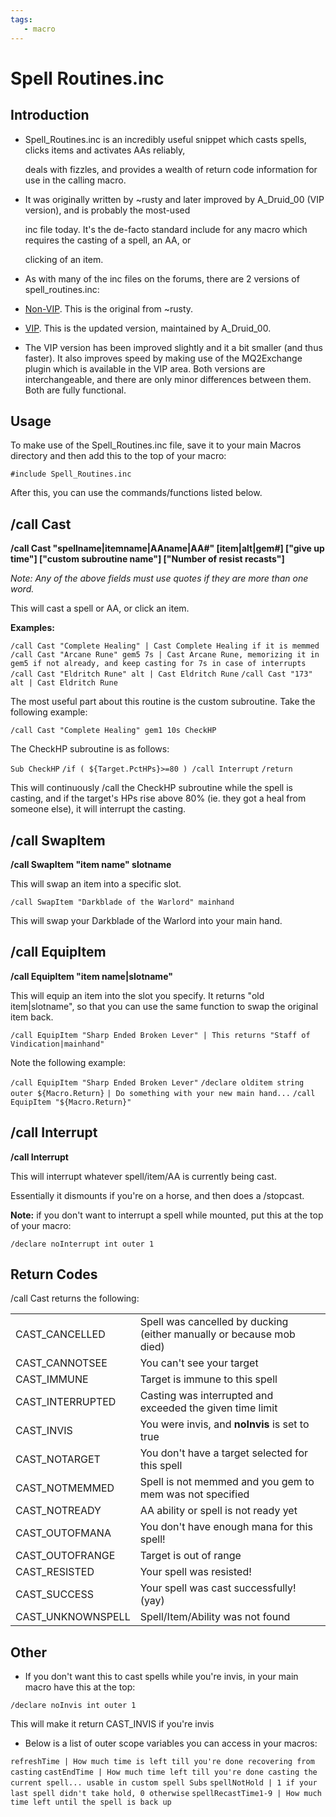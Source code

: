 ```yaml
---
tags:
   - macro
---
```

# Spell Routines.inc

## Introduction

* Spell\_Routines.inc is an incredibly useful snippet which casts spells, clicks items and activates AAs reliably,

  deals with fizzles, and provides a wealth of return code information for use in the calling macro.

* It was originally written by ~rusty and later improved by A\_Druid\_00 (VIP version), and is probably the most-used

  inc file today. It's the de-facto standard include for any macro which requires the casting of a spell, an AA, or

  clicking of an item.

* As with many of the inc files on the forums, there are 2 versions of spell\_routines.inc:
* [Non-VIP](https://macroquest2.com/phpBB3/viewtopic.php?t=7568). This is the original from ~rusty.
* [VIP](https://macroquest2.com/phpBB3/viewtopic.php?t=11656). This is the updated version, maintained by A\_Druid\_00.
* The VIP version has been improved slightly and it a bit smaller (and thus faster). It also improves speed by making use of the MQ2Exchange plugin which is available in the VIP area. Both versions are interchangeable, and there are only minor differences between them. Both are fully functional.

## Usage

To make use of the Spell\_Routines.inc file, save it to your main Macros directory and then add this to the top of your macro:

`#include Spell_Routines.inc`

After this, you can use the commands/functions listed below.

## /call Cast

**/call Cast "spellname\|itemname\|AAname\|AA\#" [item\|alt\|gem\#\] \["give up time"\] \["custom subroutine name"\] \["Number of resist recasts"]**

_Note: Any of the above fields must use quotes if they are more than one word._

This will cast a spell or AA, or click an item.

**Examples:**

`/call Cast "Complete Healing" | Cast Complete Healing if it is memmed`
`/call Cast "Arcane Rune" gem5 7s | Cast Arcane Rune, memorizing it in gem5 if not already, and keep casting for 7s in case of interrupts`
`/call Cast "Eldritch Rune" alt | Cast Eldritch Rune`
`/call Cast "173" alt | Cast Eldritch Rune`

The most useful part about this routine is the custom subroutine. Take the following example:

`/call Cast "Complete Healing" gem1 10s CheckHP`

The CheckHP subroutine is as follows:

`Sub CheckHP`
`/if ( ${Target.PctHPs}>=80 ) /call Interrupt`
`/return`

This will continuously /call the CheckHP subroutine while the spell is casting, and if the target's HPs rise above 80% (ie. they got a heal from someone else), it will interrupt the casting.

## /call SwapItem

**/call SwapItem "item name" slotname**

This will swap an item into a specific slot.

`/call SwapItem "Darkblade of the Warlord" mainhand`

This will swap your Darkblade of the Warlord into your main hand.

## /call EquipItem

**/call EquipItem "item name\|slotname"**

This will equip an item into the slot you specify. It returns "old item\|slotname", so that you can use the same function to swap the original item back.

`/call EquipItem "Sharp Ended Broken Lever" | This returns "Staff of Vindication|mainhand"`

Note the following example:

`/call EquipItem "Sharp Ended Broken Lever"`
`/declare olditem string outer ${Macro.Return}`
`| Do something with your new main hand...`
`/call EquipItem "${Macro.Return}"`

## /call Interrupt

**/call Interrupt**

This will interrupt whatever spell/item/AA is currently being cast.

Essentially it dismounts if you're on a horse, and then does a /stopcast.

**Note:** if you don't want to interrupt a spell while mounted, put this at the top of your macro:

`/declare noInterrupt int outer 1`

## Return Codes

/call Cast returns the following:

|  |  |
| :--- | :--- |
| CAST\_CANCELLED | Spell was cancelled by ducking (either manually or because mob died) |
| CAST\_CANNOTSEE | You can't see your target |
| CAST\_IMMUNE | Target is immune to this spell |
| CAST\_INTERRUPTED | Casting was interrupted and exceeded the given time limit |
| CAST\_INVIS | You were invis, and **noInvis** is set to true |
| CAST\_NOTARGET | You don't have a target selected for this spell |
| CAST\_NOTMEMMED | Spell is not memmed and you gem to mem was not specified |
| CAST\_NOTREADY | AA ability or spell is not ready yet |
| CAST\_OUTOFMANA | You don't have enough mana for this spell! |
| CAST\_OUTOFRANGE | Target is out of range |
| CAST\_RESISTED | Your spell was resisted! |
| CAST\_SUCCESS | Your spell was cast successfully! (yay) |
| CAST\_UNKNOWNSPELL | Spell/Item/Ability was not found |

## Other

* If you don't want this to cast spells while you're invis, in your main macro have this at the top:

`/declare noInvis int outer 1`

This will make it return CAST\_INVIS if you're invis

* Below is a list of outer scope variables you can access in your macros:

`refreshTime | How much time is left till you're done recovering from casting`
`castEndTime | How much time left till you're done casting the current spell... usable in custom spell Subs`
`spellNotHold | 1 if your last spell didn't take hold, 0 otherwise`
`spellRecastTime1-9 | How much time left until the spell is back up`

